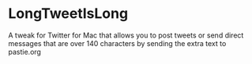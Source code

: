 LongTweetIsLong
===============

A tweak for Twitter for Mac that allows you to post tweets or send direct messages that are over 140 characters by sending the extra text to pastie.org